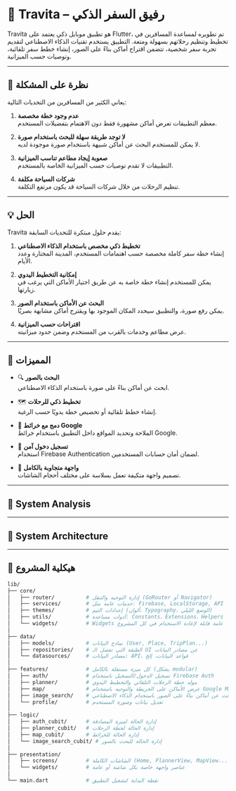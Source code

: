 # 🧳 Travita – رفيق السفر الذكي

Travita هو تطبيق موبايل ذكي يعتمد على Flutter، تم تطويره لمساعدة المسافرين في تخطيط وتنظيم رحلاتهم بسهولة ومتعة. التطبيق يستخدم تقنيات الذكاء الاصطناعي لتقديم تجربة سفر شخصية، تتضمن اقتراح أماكن بناءً على الصور، إنشاء خطط سفر تلقائية، وتوصيات حسب الميزانية.

---

## 🧩 نظرة على المشكلة

يعاني الكثير من المسافرين من التحديات التالية:

1. **عدم وجود خطة مخصصة**  
   معظم التطبيقات تعرض أماكن مشهورة فقط دون الاهتمام بتفضيلات المستخدم.

2. **لا توجد طريقة سهلة للبحث باستخدام صورة**  
   لا يمكن للمستخدم البحث عن أماكن شبيهة باستخدام صورة موجودة لديه.

3. **صعوبة إيجاد مطاعم تناسب الميزانية**  
   التطبيقات لا تقدم توصيات حسب الميزانية الخاصة بالمستخدم.

4. **شركات السياحة مكلفة**  
   تنظيم الرحلات من خلال شركات السياحة قد يكون مرتفع التكلفة.

---

## 💡 الحل

Travita يقدم حلول مبتكرة للتحديات السابقة:

1. **تخطيط ذكي مخصص باستخدام الذكاء الاصطناعي**  
   إنشاء خطة سفر كاملة مخصصة حسب اهتمامات المستخدم، المدينة المختارة وعدد الأيام.

2. **إمكانية التخطيط اليدوي**  
   يمكن للمستخدم إنشاء خطة خاصة به عن طريق اختيار الأماكن التي يرغب في زيارتها.

3. **البحث عن الأماكن باستخدام الصور**  
   يمكن رفع صورة، والتطبيق سيحدد المكان الموجود بها ويقترح أماكن مشابهة بصريًا.

4. **اقتراحات حسب الميزانية**  
   عرض مطاعم وخدمات بالقرب من المستخدم وضمن حدود ميزانيته.

---

## 🚀 المميزات

- 🔍 **البحث بالصور**  
  ابحث عن أماكن بناءً على صورة باستخدام الذكاء الاصطناعي.

- 🗺️ **تخطيط ذكي للرحلات**  
  إنشاء خطط تلقائية أو تخصيص خطة يدويًا حسب الرغبة.

- 📍 **دمج مع خرائط Google**  
  الملاحة وتحديد المواقع داخل التطبيق باستخدام خرائط Google.

- 🔐 **تسجيل دخول آمن**  
  استخدام Firebase Authentication لضمان أمان حسابات المستخدمين.

- 📱 **واجهة متجاوبة بالكامل**  
  تصميم واجهة متكيفة تعمل بسلاسة على مختلف أحجام الشاشات.

---
## 🧠 System Analysis


---
## 🧠 System Architecture

---
## 📂 هيكلية المشروع


```bash
lib/
├── core/
│   ├── router/          # إدارة التوجيه والتنقل (GoRouter أو Navigator)
│   ├── services/        # خدمات عامة مثل: Firebase, LocalStorage, API
│   ├── themes/          # إعدادات الثيم (ألوان، Typography، الوضع الليلي)
│   ├── utils/           # أدوات مساعدة: Constants، Extensions، Helpers
│   └── widgets/         # Widgets عامة قابلة لإعادة الاستخدام في كل المشروع
│
├── data/
│   ├── models/          # نماذج البيانات (User, Place, TripPlan...)
│   ├── repositories/    # الطبقة التي تفصل الـ UI عن مصادر البيانات
│   └── datasources/     # مصادر البيانات: API، قواعد البيانات، إلخ
│
├── features/            # كل ميزة مستقلة بالكامل (بشكل modular)
│   ├── auth/            # تسجيل الدخول/التسجيل باستخدام Firebase Auth
│   ├── planner/         # مولد خطة الرحلات التلقائي والتخطيط اليدوي
│   ├── map/             # عرض الأماكن على الخريطة والتوجيه باستخدام Google Maps
│   ├── image_search/    # البحث عن أماكن بناءً على الصور باستخدام الذكاء الاصطناعي
│   └── profile/         # تعديل بيانات وصورة المستخدم
│
├── logic/
│   ├── auth_cubit/      # إدارة الحالة لميزة المصادقة
│   ├── planner_cubit/   # إدارة الحالة لخطة الرحلات
│   ├── map_cubit/       # إدارة الحالة للخرائط
│   └── image_search_cubit/ # إدارة الحالة للبحث بالصور
│
├── presentation/
│   ├── screens/         # الشاشات الكاملة (Home, PlannerView, MapView...)
│   └── widgets/         # عناصر واجهة خاصة بكل شاشة أو عامة
│
└── main.dart            # نقطة البداية لتشغيل التطبيق

